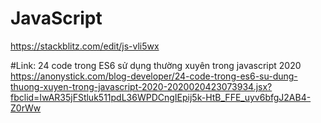 # JavaScript

https://stackblitz.com/edit/js-vli5wx


#Link: 24 code trong ES6 sử dụng thường xuyên trong javascript 2020
https://anonystick.com/blog-developer/24-code-trong-es6-su-dung-thuong-xuyen-trong-javascript-2020-2020020423073934.jsx?fbclid=IwAR35jFStluk511pdL36WPDCngIEpij5k-HtB_FFE_uyv6bfgJ2AB4-Z0rWw
